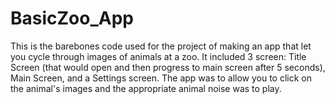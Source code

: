 # BasicZoo_App
This is the barebones code used for the project of making an app that let you cycle through images of animals at a zoo. It included 3 screen: Title Screen (that would open and then progress to main screen after 5 seconds), Main Screen, and a Settings screen. The app was to allow you to click on the animal's images and the appropriate animal noise was to play.

